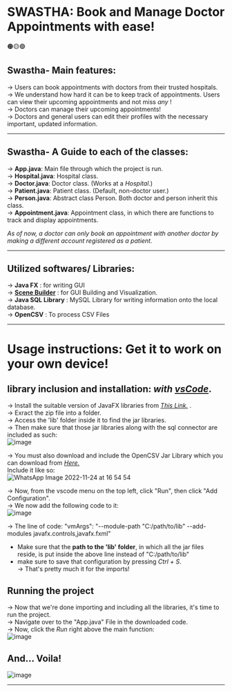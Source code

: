# SWASTHA: Book and Manage Doctor Appointments with ease!

🟠🟡🟢

 ## Swastha- Main features:

-> Users can book appointments with doctors from their trusted hospitals.<br>
-> We understand how hard it can be to keep track of appointments. Users can view their upcoming appointments and not miss _any_ !<br>
-> Doctors can manage their upcoming appointments!<br>
-> Doctors and general users can edit their profiles with the necessary important, updated information.<br>

---

## Swastha- A Guide to each of the classes:

-> **App.java**: Main file through which the project is run. <br>
-> **Hospital.java**: Hospital class.<br>
-> **Doctor.java**: Doctor class. (Works at a _Hospital_.)<br>
-> **Patient.java**: Patient class. (Default, non-doctor user.)<br>
-> **Person.java**: Abstract class Person. Both doctor and person inherit this class.<br>
-> **Appointment.java**: Appointment class, in which there are functions to track and display appointments.<br>

_As of now, a doctor can only book an appointment with another doctor by making a different account registered as a patient._

---

## Utilized softwares/ Libraries:

-> **Java FX** : for writing GUI<br>
-> **[Scene Builder](https://gluonhq.com/products/scene-builder/)** : for GUI Building and Visualization.<br>
-> **Java SQL Library** : MySQL Library for writing information onto the local database.<br>
-> **OpenCSV** :  To process CSV Files

---

# Usage instructions: Get it to work on your own device!
## library inclusion and installation: *with [vsCode](https://code.visualstudio.com/)*.
-> Install the suitable version of JavaFX libraries from *[This Link.](https://gluonhq.com/products/javafx/)* .<br>
-> Exract the zip file into a folder.<br>
-> Access the 'lib' folder inside it to find the jar libraries.<br>
-> Then make sure that those jar libraries along with the sql connector are included as such:<br>
![image](https://user-images.githubusercontent.com/104731395/203766509-90b69df2-32fa-43d4-ac1d-f65bed23765f.png)

-> You must also download and include the OpenCSV Jar Library which you can download from *[Here.](https://mvnrepository.com/artifact/au.com.bytecode/opencsv/2.4)*<br>
Include it like so:<br>
![WhatsApp Image 2022-11-24 at 16 54 54](https://user-images.githubusercontent.com/104731395/203774300-792e4d09-c42c-47a8-8c8a-5589f552ce60.jpg)


-> Now, from the vscode menu on the top left, click "Run", then click "Add Configuration".<br>
-> We now add the following code to it: <br>
![image](https://user-images.githubusercontent.com/104731395/203768419-cac376d4-0b64-4558-9cb3-a79a5ba13384.png)

-> The line of code: "vmArgs": "--module-path \"C:/path/to/lib\" --add-modules javafx.controls,javafx.fxml"<br>
  - Make sure that the **path to the 'lib' folder**, in which all the jar files reside, is put inside the above line instead of \"C:/path/to/lib\"<br>
  - make sure to save that configuration by pressing *Ctrl + S*.<br>
-> That's pretty much it for the imports!<br>

## Running the project
-> Now that we're done importing and including all the libraries, it's time to run the project.<br>
-> Navigate over to the "App.java" File in the downloaded code.<br>
-> Now, click the *Run* right above the main function:<br>
![image](https://user-images.githubusercontent.com/104731395/203771291-c650ef8b-99d8-4d2b-abcf-aa78d961d0a7.png)

## And... Voila!
![image](https://user-images.githubusercontent.com/104731395/203771363-b186837a-430b-42a2-9f0e-31b8945a454b.png)

---



